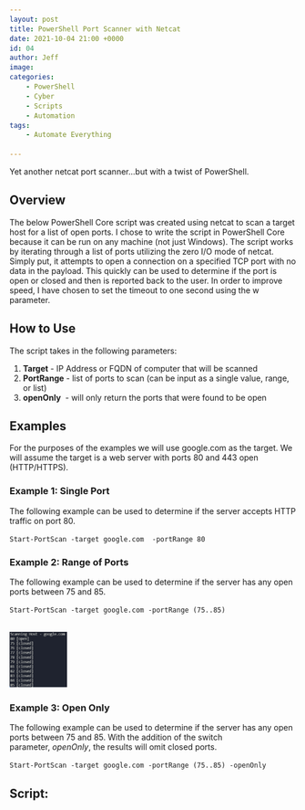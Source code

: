 ```yaml
---
layout: post
title: PowerShell Port Scanner with Netcat
date: 2021-10-04 21:00 +0000
id: 04
author: Jeff
image: 
categories:
    - PowerShell
    - Cyber
    - Scripts
    - Automation
tags:
    - Automate Everything

---
```

Yet another netcat port scanner...but with a twist of PowerShell.

<!--more-->

## Overview

The below PowerShell Core script was created using netcat to scan a target host for a list of open ports. I chose to write the script in PowerShell Core because it can be run on any machine (not just Windows). The script works by iterating through a list of ports utilizing the zero I/O mode of netcat. Simply put, it attempts to open a connection on a specified TCP port with no data in the payload. This quickly can be used to determine if the port is open or closed and then is reported back to the user. In order to improve speed, I have chosen to set the timeout to one second using the w parameter.

## How to Use

The script takes in the following parameters:

1.  **Target** \- IP Address or FQDN of computer that will be scanned
2.  **PortRange** \- list of ports to scan (can be input as a single value, range, or list)
3.  **openOnly**  \- will only return the ports that were found to be open

## Examples

For the purposes of the examples we will use google.com as the target. We will assume the target is a web server with ports 80 and 443 open (HTTP/HTTPS).

### Example 1: Single Port

The following example can be used to determine if the server accepts HTTP traffic on port 80.

`Start-PortScan -target google.com  -portRange 80`

### Example 2: Range of Ports

The following example can be used to determine if the server has any open ports between 75 and 85.

`Start-PortScan -target google.com -portRange (75..85)`

<br><img src="/assets/images/posts/ps-nc-scanner/example.png"  width="20%" />


### Example 3: Open Only

The following example can be used to determine if the server has any open ports between 75 and 85. With the addition of the switch parameter, *openOnly*, the results will omit closed ports.

`Start-PortScan -target google.com -portRange (75..85) -openOnly`


## Script:
<script src="https://gist.github.com/ursaMaj0r/ba2b91e022f279fb80bc71b6d01295f3.js"></script>